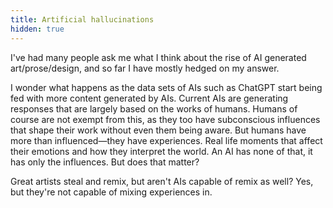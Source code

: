```yaml
---
title: Artificial hallucinations
hidden: true
---
```


I've had many people ask me what I think about the rise of AI generated art/prose/design, and so far I have mostly hedged on my answer.

I wonder what happens as the data sets of AIs such as ChatGPT start being fed with more content generated by AIs. Current AIs are generating responses that are largely based on the works of humans. Humans of course are not exempt from this, as they too have subconscious influences that shape their work without even them being aware. But humans have more than influenced—they have experiences. Real life moments that affect their emotions and how they interpret the world. An AI has none of that, it has only the influences. But does that matter?

Great artists steal and remix, but aren't AIs capable of remix as well? Yes, but they're not capable of mixing experiences in.
